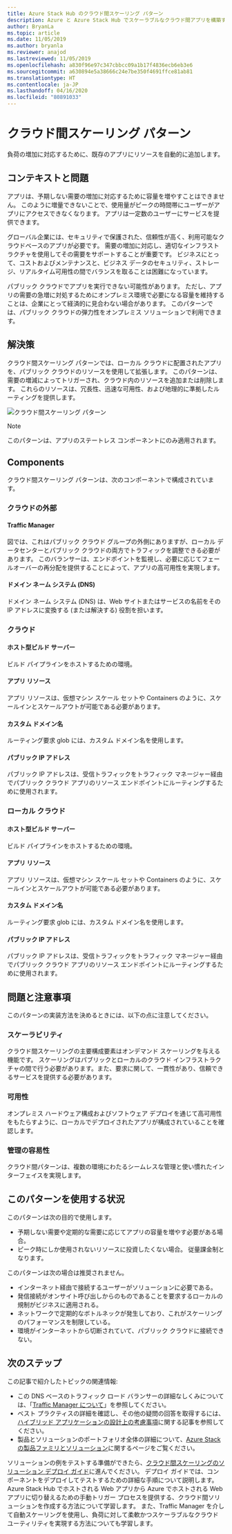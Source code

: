 ```yaml
---
title: Azure Stack Hub のクラウド間スケーリング パターン
description: Azure と Azure Stack Hub でスケーラブルなクラウド間アプリを構築する方法について説明します。
author: BryanLa
ms.topic: article
ms.date: 11/05/2019
ms.author: bryanla
ms.reviewer: anajod
ms.lastreviewed: 11/05/2019
ms.openlocfilehash: a830f96e97c347cbbcc09a1b17f4836ecb6eb3e6
ms.sourcegitcommit: a630894e5a38666c24e7be350f4691ffce81ab81
ms.translationtype: HT
ms.contentlocale: ja-JP
ms.lasthandoff: 04/16/2020
ms.locfileid: "80891033"
---
```

# <a name="cross-cloud-scaling-pattern"></a>クラウド間スケーリング パターン

負荷の増加に対応するために、既存のアプリにリソースを自動的に追加します。

## <a name="context-and-problem"></a>コンテキストと問題

アプリは、予期しない需要の増加に対応するために容量を増やすことはできません。 このように増量できないことで、使用量がピークの時間帯にユーザーがアプリにアクセスできなくなります。 アプリは一定数のユーザーにサービスを提供できます。

グローバル企業には、セキュリティで保護された、信頼性が高く、利用可能なクラウドベースのアプリが必要です。 需要の増加に対応し、適切なインフラストラクチャを使用してその需要をサポートすることが重要です。 ビジネスにとって、コストおよびメンテナンスと、ビジネス データのセキュリティ、ストレージ、リアルタイム可用性の間でバランスを取ることは困難になっています。

パブリック クラウドでアプリを実行できない可能性があります。 ただし、アプリの需要の急増に対処するためにオンプレミス環境で必要になる容量を維持することは、企業にとって経済的に見合わない場合があります。 このパターンでは、パブリック クラウドの弾力性をオンプレミス ソリューションで利用できます。

## <a name="solution"></a>解決策

クラウド間スケーリング パターンでは、ローカル クラウドに配置されたアプリを、パブリック クラウドのリソースを使用して拡張します。 このパターンは、需要の増減によってトリガーされ、クラウド内のリソースを追加または削除します。 これらのリソースは、冗長性、迅速な可用性、および地理的に準拠したルーティングを提供します。

![クラウド間スケーリング パターン](media/pattern-cross-cloud-scale/cross-cloud-scaling.png)

> [!NOTE]
> このパターンは、アプリのステートレス コンポーネントにのみ適用されます。

## <a name="components"></a>Components

クラウド間スケーリング パターンは、次のコンポーネントで構成されています。

### <a name="outside-the-cloud"></a>クラウドの外部

#### <a name="traffic-manager"></a>Traffic Manager

図では、これはパブリック クラウド グループの外側にありますが、ローカル データセンターとパブリック クラウドの両方でトラフィックを調整できる必要があります。 このバランサーは、エンドポイントを監視し、必要に応じてフェールオーバーの再分配を提供することによって、アプリの高可用性を実現します。

#### <a name="domain-name-system-dns"></a>ドメイン ネーム システム (DNS)

ドメイン ネーム システム (DNS) は、Web サイトまたはサービスの名前をその IP アドレスに変換する (または解決する) 役割を担います。

### <a name="cloud"></a>クラウド

#### <a name="hosted-build-server"></a>ホスト型ビルド サーバー

ビルド パイプラインをホストするための環境。

#### <a name="app-resources"></a>アプリ リソース

アプリ リソースは、仮想マシン スケール セットや Containers のように、スケールインとスケールアウトが可能である必要があります。

#### <a name="custom-domain-name"></a>カスタム ドメイン名

ルーティング要求 glob には、カスタム ドメイン名を使用します。

#### <a name="public-ip-addresses"></a>パブリック IP アドレス

パブリック IP アドレスは、受信トラフィックをトラフィック マネージャー経由でパブリック クラウド アプリのリソース エンドポイントにルーティングするために使用されます。  

### <a name="local-cloud"></a>ローカル クラウド

#### <a name="hosted-build-server"></a>ホスト型ビルド サーバー

ビルド パイプラインをホストするための環境。

#### <a name="app-resources"></a>アプリ リソース

アプリ リソースは、仮想マシン スケール セットや Containers のように、スケールインとスケールアウトが可能である必要があります。

#### <a name="custom-domain-name"></a>カスタム ドメイン名

ルーティング要求 glob には、カスタム ドメイン名を使用します。

#### <a name="public-ip-addresses"></a>パブリック IP アドレス

パブリック IP アドレスは、受信トラフィックをトラフィック マネージャー経由でパブリック クラウド アプリのリソース エンドポイントにルーティングするために使用されます。

## <a name="issues-and-considerations"></a>問題と注意事項

このパターンの実装方法を決めるときには、以下の点に注意してください。

### <a name="scalability"></a>スケーラビリティ

クラウド間スケーリングの主要構成要素はオンデマンド スケーリングを与える機能です。 スケーリングはパブリックとローカルのクラウド インフラストラクチャの間で行う必要があります。また、要求に関して、一貫性があり、信頼できるサービスを提供する必要があります。

### <a name="availability"></a>可用性

オンプレミス ハードウェア構成およびソフトウェア デプロイを通じて高可用性をもたらすように、ローカルでデプロイされたアプリが構成されていることを確認します。

### <a name="manageability"></a>管理の容易性

クラウド間パターンは、複数の環境にわたるシームレスな管理と使い慣れたインターフェイスを実現します。

## <a name="when-to-use-this-pattern"></a>このパターンを使用する状況

このパターンは次の目的で使用します。

- 予期しない需要や定期的な需要に応じてアプリの容量を増やす必要がある場合。
- ピーク時にしか使用されないリソースに投資したくない場合。 従量課金制となります。

このパターンは次の場合は推奨されません。

- インターネット経由で接続するユーザーがソリューションに必要である。
- 発信接続がオンサイト呼び出しからのものであることを要求するローカルの規制がビジネスに適用される。
- ネットワークで定期的なボトルネックが発生しており、これがスケーリングのパフォーマンスを制限している。
- 環境がインターネットから切断されていて、パブリック クラウドに接続できない。

## <a name="next-steps"></a>次のステップ

この記事で紹介したトピックの関連情報:

- この DNS ベースのトラフィック ロード バランサーの詳細なしくみについては、「[Traffic Manager について](/azure/traffic-manager/traffic-manager-overview)」を参照してください。
- ベスト プラクティスの詳細を確認し、その他の疑問の回答を取得するには、[ハイブリッド アプリケーションの設計上の考慮事項](overview-app-design-considerations.md)に関する記事を参照してください。
- 製品とソリューションのポートフォリオ全体の詳細について、[Azure Stack の製品ファミリとソリューション](/azure-stack)に関するページをご覧ください。

ソリューションの例をテストする準備ができたら、[クラウド間スケーリングのソリューション デプロイ ガイド](solution-deployment-guide-cross-cloud-scaling.md)に進んでください。 デプロイ ガイドでは、コンポーネントをデプロイしてテストするための詳細な手順について説明します。 Azure Stack Hub でホストされる Web アプリから Azure でホストされる Web アプリに切り替えるための手動トリガー プロセスを提供する、クラウド間ソリューションを作成する方法について学習します。 また、Traffic Manager を介して自動スケーリングを使用し、負荷に対して柔軟かつスケーラブルなクラウド ユーティリティを実現する方法についても学習します。
